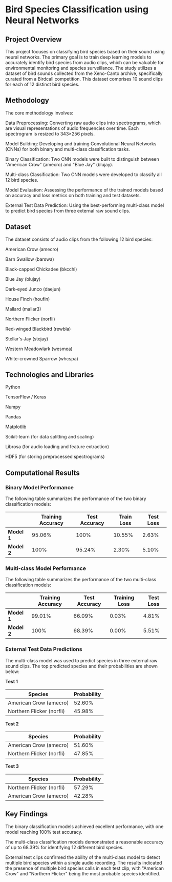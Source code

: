 # Bird Species Classification using Neural Networks

## Project Overview

This project focuses on classifying bird species based on their sound using neural networks. The primary goal is to train deep learning models to accurately identify bird species from audio clips, which can be valuable for environmental monitoring and species surveillance.
The study utilizes a dataset of bird sounds collected from the Xeno-Canto archive, specifically curated from a Birdcall competition. This dataset comprises 10 sound clips for each of 12 distinct bird species.



## Methodology

The core methodology involves:

Data Preprocessing: Converting raw audio clips into spectrograms, which are visual representations of audio frequencies over time. Each spectrogram is resized to 343×256 pixels.

Model Building: Developing and training Convolutional Neural Networks (CNNs) for both binary and multi-class classification tasks.

Binary Classification: Two CNN models were built to distinguish between "American Crow" (amecro) and "Blue Jay" (blujay). 

Multi-class Classification: Two CNN models were developed to classify all 12 bird species.

Model Evaluation: Assessing the performance of the trained models based on accuracy and loss metrics on both training and test datasets.

External Test Data Prediction: Using the best-performing multi-class model to predict bird species from three external raw sound clips. 


## Dataset

The dataset consists of audio clips from the following 12 bird species:

American Crow (amecro)

Barn Swallow (barswa)

Black-capped Chickadee (bkcchi)

Blue Jay (blujay)

Dark-eyed Junco (daejun)

House Finch (houfin)

Mallard (mallar3)

Northern Flicker (norfli)

Red-winged Blackbird (rewbla)

Stellar's Jay (stejay)

Western Meadowlark (wesmea)

White-crowned Sparrow (whcspa)



## Technologies and Libraries

Python

TensorFlow / Keras 

Numpy 

Pandas 

Matplotlib 

Scikit-learn (for data splitting and scaling) 

Librosa (for audio loading and feature extraction) 

HDF5 (for storing preprocessed spectrograms) 


## Computational Results

### Binary Model Performance
The following table summarizes the performance of the two binary classification models:

| | Training Accuracy | Test Accuracy | Train Loss | Test Loss |
|---|---|---|---|---|
| **Model 1** | 95.06%  | 100%  | 10.55% | 2.63% |
| **Model 2** | 100%  | 95.24% | 2.30% | 5.10% |

### Multi-class Model Performance
The following table summarizes the performance of the two multi-class classification models:

| | Training Accuracy | Test Accuracy | Training Loss | Test Loss |
|---|---|---|---|---|
| **Model 1** | 99.01% | 66.09% | 0.03% | 4.81% |
| **Model 2** | 100% | 68.39% | 0.00% | 5.51% |

### External Test Data Predictions
The multi-class model was used to predict species in three external raw sound clips. The top predicted species and their probabilities are shown below:

**Test 1**

| Species | Probability |
|---|---|
| American Crow (amecro) | 52.60% |
| Northern Flicker (norfli) | 45.98% |

**Test 2**

| Species | Probability |
|---|---|
| American Crow (amecro) | 51.60% |
| Northern Flicker (norfli) | 47.85% |

**Test 3**

| Species | Probability |
|---|---|
| Northern Flicker (norfli) | 57.29% |
| American Crow (amecro) | 42.28% |



## Key Findings
The binary classification models achieved excellent performance, with one model reaching 100% test accuracy.


The multi-class classification models demonstrated a reasonable accuracy of up to 68.39% for identifying 12 different bird species.


External test clips confirmed the ability of the multi-class model to detect multiple bird species within a single audio recording. The results indicated the presence of multiple bird species calls in each test clip, with "American Crow" and "Northern Flicker" being the most probable species identified.
